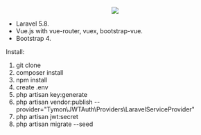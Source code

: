 <p align="center"><img src="https://laravel.com/assets/img/components/logo-laravel.svg"></p>

- Laravel 5.8.
- Vue.js with vue-router, vuex, bootstrap-vue.
- Bootstrap 4.

Install:
1. git clone
2. composer install
3. npm install
4. create .env
5. php artisan key:generate
6. php artisan vendor:publish --provider="Tymon\JWTAuth\Providers\LaravelServiceProvider"
7. php artisan jwt:secret
8. php artisan migrate --seed
